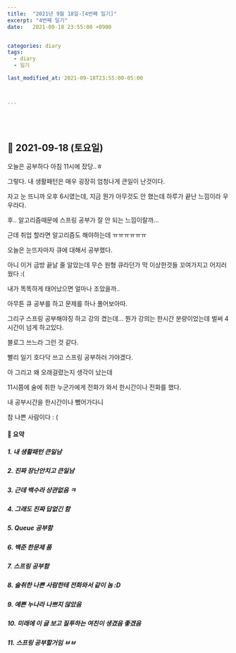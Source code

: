 ```yaml
---
title:  "2021년 9월 18일-[4번째 일기]"
excerpt: "4번째 일기"
date:   2021-09-18 23:55:00 +0900


categories: diary
tags:
  - diary
  - 일기

last_modified_at: 2021-09-18T23:55:00-05:00



---
```


<br/>

<br/>

## 🧾 2021-09-18 (토요일)

오늘은 공부하다 아침 11시에 잤당..ㅎ 

그렇다. 내 생활패턴은 매우 굉장히 엄청나게 큰일이 난것이다.

자고 눈 뜨니까 오후 6시였는데, 지금 뭔가 아무것도 안 했는데 하루가 끝난 느낌이라 우우라다.

후.. 알고리즘때문에 스프링 공부가 잘 안 되는 느낌이랄까...

근데 취업 할라면 알고리즘도 해야하는데 ㅠㅠㅠㅠㅠㅠ 

오늘은 눈뜨자마자 큐에 대해서 공부했다.

아니 이거 금방 끝날 줄 알았는데 무슨 원형 큐라던가 막 이상한것들 꼬여가지고 어지러웠다 :(

내가 똑똑하게 태어났으면 얼마나 조았을까..

아무튼 큐 공부를 하고 문제를 하나 풀어보아따.

그리구 스프링 공부해야징 하고 강의 켰는데... 뭔가 강의는 한시간 분량이었는데 벌써 4시간이 넘게 하고있다.

블로그 쓰느라 그런 것 같다.

빨리 일기 호다닥 쓰고 스프링 공부하러 가야겠다.

아 그리고 왜 오래걸렸는지 생각이 났는데

11시쯤에 술에 취한 누군가에게 전화가 와서 한시간이나 전화를 했다.

내 공부시간을 한시간이나 뺐어가다니

참 나쁜 사람이다 : (



#### 🧾 요약

##### 1. 내 생활패턴 큰일남

##### 2. 진짜 장난안치고 큰일남

##### 3. 근데 백수라 상관없음 ㅋ

##### 4. 그래도 진짜 답없긴 함 

##### 5. Queue 공부함

##### 6. 백준 한문제 품

##### 7. 스프링 공부함

##### 8. 술취한 나쁜 사람한테 전화와서 같이 놈 :D

##### 9. 예쁜 누나라 나쁘지 않았음

##### 10. 미래에 이 글 보고 질투하는 여친이 생겼음 좋겠음

##### 11. 스프링 공부할거임 ㅂㅂ



